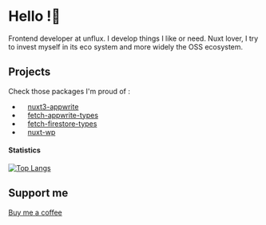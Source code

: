 # Hello !👋

Frontend developer at unflux. I develop things I like or need.
Nuxt lover, I try to invest myself in its eco system and more widely the OSS ecosystem.

## Projects

Check those packages I'm proud of :
- <img src="https://seeklogo.com/images/A/appwrite-logo-D33B39992A-seeklogo.com.png" width="15" style="float:left;"> [nuxt3-appwrite](https://github.com/YsarocK/nuxt-appwrite)
- <img src="https://seeklogo.com/images/A/appwrite-logo-D33B39992A-seeklogo.com.png" width="15" style="float:left;"> [fetch-appwrite-types](https://github.com/YsarocK/fetch-appwrite-types)
- <img src="https://seeklogo.com/images/F/firestore-logo-3828671CC5-seeklogo.com.png" width="15" style="float:left;"> [fetch-firestore-types](https://github.com/YsarocK/fetch-firestore-types)
- <img src="https://seeklogo.com/images/W/wordpress-logo-24439D45A6-seeklogo.com.png" width="15" style="float:left;"> [nuxt-wp](https://github.com/YsarocK/nuxt-wp)

#### Statistics

[![Top Langs](https://github-readme-stats.vercel.app/api/top-langs/?username=YsarocK&layout=compact&langs_count=8&theme=graywhite)](https://github.com/YsarocK/github-readme-stats)

## Support me
[Buy me a coffee](https://www.buymeacoffee.com/etiennemoureton)
